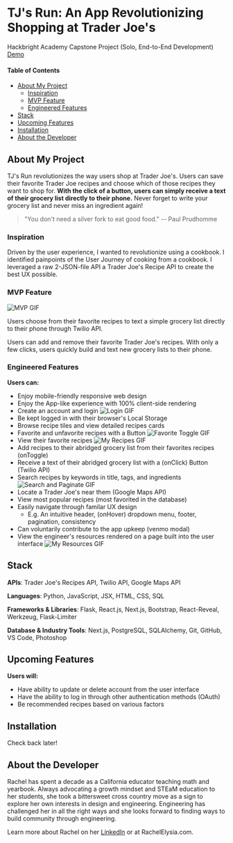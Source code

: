 # TJ's Run: An App Revolutionizing Shopping at Trader Joe's
Hackbright Academy Capstone Project (Solo, End-to-End Development)
[Demo](https://www.youtube.com/watch?v=cvMnSRZyeM4)



#### Table of Contents

  - [About My Project](#about-my-project)
    - [Inspiration](#inspiration)
    - [MVP Feature](#mvp-feature)
    - [Engineered Features](#engineered-features)
  - [Stack](#stack)
  - [Upcoming Features](#upcoming-features)
  - [Installation](#installation)
  - [About the Developer](#about-the-developer)
<!-- toc -->

## About My Project

TJ's Run revolutionizes the way users shop at Trader Joe's. Users can save their favorite Trader Joe recipes and choose which of those recipes they want to shop for. **With the click of a button, users can simply receive a text of their grocery list directly to their phone.** Never forget to write your grocery list and never miss an ingredient again!

> "You don't need a silver fork to eat good food."
>  -- Paul Prudhomme

### Inspiration

Driven by the user experience, I wanted to revolutionize using a cookbook. I identified painpoints of the User Journey of cooking from a cookbook. I leveraged a raw 2-JSON-file API a Trader Joe's Recipe API to create the best UX possible.

### MVP Feature

![MVP GIF](/static/img/MVPGif.gif)

Users choose from their favorite recipes to text a simple grocery list directly to their phone through Twilio API.

Users can add and remove their favorite Trader Joe's recipes. With only a few clicks, users quickly build and text new grocery lists to their phone.

### Engineered Features

**Users can:**
- Enjoy mobile-friendly responsive web design
- Enjoy the App-like experience with 100% client-side rendering
- Create an account and login
![Login GIF](/static/img/LoginGif.gif)
- Be kept logged in with their browser's Local Storage
- Browse recipe tiles and view detailed recipes cards
- Favorite and unfavorite recipes with a Button
![Favorite Toggle GIF](/static/img/FavoriteToggleGif.gif)
- View their favorite recipes
![My Recipes GIF](/static/img/MyRecipesGif.gif)
- Add recipes to their abridged grocery list from their favorites recipes (onToggle)
- Receive a text of their abridged grocery list with a (onClick) Button (Twilio API)
- Search recipes by keywords in title, tags, and ingredients
![Search and Paginate GIF](/static/img/SearchPaginateGif.gif)
- Locate a Trader Joe's near them (Google Maps API)
- View most popular recipes (most favorited in the database)
- Easily navigate through familar UX design
  - E.g. An intuitive header, (onHover) dropdown menu, footer, pagination, consistency
- Can voluntarily contribute to the app upkeep (venmo modal)
- View the engineer's resources rendered on a page built into the user interface
![My Resources GIF](/static/img/ResourcesGif.gif)

## Stack

**APIs**: Trader Joe's Recipes API, Twilio API, Google Maps API

**Languages**: Python, JavaScript, JSX, HTML, CSS, SQL

**Frameworks & Libraries**: Flask, React.js, Next.js, Bootstrap, React-Reveal, Werkzeug, Flask-Limiter

**Database & Industry Tools**: Next.js, PostgreSQL, SQLAlchemy, Git, GitHub, VS Code, Photoshop

## Upcoming Features

**Users will:**
- Have ability to update or delete account from the user interface
- Have the ability to log in through other authentication methods (OAuth)
- Be recommended recipes based on various factors

## Installation

Check back later!

## About the Developer

Rachel has spent a decade as a California educator teaching math
and yearbook. Always advocating a growth mindset and STEaM education to her students, she took a bittersweet cross country move as a sign to explore her own interests in design and engineering. Engineering has challenged her in all the right ways and she looks forward to finding ways to build community through engineering.

Learn more about Rachel on her [LinkedIn](linkedin.com/in/RachelElysia) or at RachelElysia.com.
